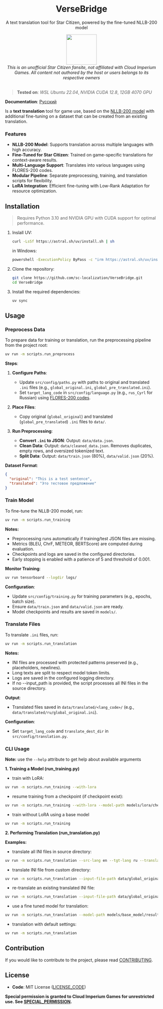 <div align="center">
  <h1>VerseBridge</h1>

  <p>A text translation tool for Star Citizen, powered by the fine-tuned NLLB-200 model</p>
  
  <img src="https://github.com/user-attachments/assets/cde49eaa-f857-4be0-a2c7-215bd9c0a471" width="100">
</div>

<div align="center">
   <i>This is an unofficial Star Citizen fansite, not affiliated with Cloud Imperium Games. All content not authored by the host or users belongs to its respective owners</i>
</div>

<br>

> **Tested on**: _WSL Ubuntu 22.04_, _NVIDIA CUDA 12.8_, _12GB 4070 GPU_

**Documentation**: [Русский](doc/README_RU.md)

Is a **text translation** tool for game use, based on the [NLLB-200 model](https://huggingface.co/facebook/nllb-200-distilled-1.3B) with additional fine-tuning on a dataset that can be created from an existing translation.

### Features

- **NLLB-200 Model**: Supports translation across multiple languages with high accuracy.
- **Fine-Tuned for Star Citizen**: Trained on game-specific translations for context-aware results.
- **Multi-Language Support**: Translates into various languages using FLORES-200 codes.
- **Modular Pipeline**: Separate preprocessing, training, and translation scripts for flexibility.
- **LoRA Integration**: Efficient fine-tuning with Low-Rank Adaptation for resource optimization.

## Installation

> Requires Python 3.10 and NVIDIA GPU with CUDA support for optimal performance.

1. Inslall UV:
   ```sh
   curl -LsSf https://astral.sh/uv/install.sh | sh
   ```
   in Windows:
   ```sh
   powershell -ExecutionPolicy ByPass -c "irm https://astral.sh/uv/install.ps1 | iex"
   ```
2. Clone the repository:
   ```sh
   git clone https://github.com/sc-localization/VerseBridge.git
   cd VerseBridge
   ```
3. Install the required dependencies:
   ```sh
   uv sync
   ```

## Usage

### Preprocess Data

To prepare data for training or translation, run the preprocessing pipeline from the project root:

```sh
uv run -m scripts.run_preprocess
```

**Steps**:

1. **Configure Paths**:

   - Update `src/config/paths.py` with paths to original and translated `.ini` files (e.g., `global_original.ini`, `global_pre_translated.ini`).
   - Set `target_lang_code` in `src/config/language.py` (e.g., `rus_Cyrl` for Russian) using [FLORES-200 codes](https://github.com/facebookresearch/flores/blob/main/flores200/README.md#languages-in-flores-200).

2. **Place Files**:

   - Copy original (`global_original`) and translated (`global_pre_translated`) `.ini` files to `data/`.

3. **Run Preprocessing**:
   - **Convert `.ini` to JSON**:
     Output: `data/data.json`.
   - **Clean Data**:
     Output: `data/cleaned_data.json`. Removes duplicates, empty rows, and oversized tokenized text.
   - **Split Data**:
     Output: `data/train.json` (80%), `data/valid.json` (20%).

**Dataset Format**:

```json
{
  "original": "This is a test sentence",
  "translated": "Это тестовое предложение"
}
```

### Train Model

To fine-tune the NLLB-200 model, run:

```sh
uv run -m scripts.run_training
```

**Notes:**

- Preprocessing runs automatically if training/test JSON files are missing.
- Metrics (BLEU, ChrF, METEOR, BERTScore) are computed during evaluation.
- Checkpoints and logs are saved in the configured directories.
- Early stopping is enabled with a patience of 5 and threshold of 0.001.

**Monitor Training**:

```sh
uv run tensorboard --logdir logs/
```

**Configuration**:

- Update `src/config/training.py` for training parameters (e.g., epochs, batch size).
- Ensure `data/train.json` and `data/valid.json` are ready.
- Model checkpoints and results are saved in `models/`.

### Translate Files

To translate `.ini` files, run:

```sh
uv run -m scripts.run_translation
```

**Notes:**

- INI files are processed with protected patterns preserved (e.g., placeholders, newlines).
- Long texts are split to respect model token limits.
- Logs are saved in the configured logging directory.
- If no --input_path is provided, the script processes all INI files in the source directory.

**Output**:

- Translated files saved in `data/translated/<lang_code>/` (e.g., `data/translated/ru/global_original.ini`).

**Configuration**:

- Set `target_lang_code` and `translate_dest_dir` in `src/config/translation.py`.

### CLI Usage

**Note:** use the `--help` attribute to get help about available arguments

**1. Training a Model (run_training.py)**

- train with LoRA:

```sh
uv run -m scripts.run_training --with-lora
```

- resume training from a checkpoint (if checkpoint exist):

```sh
uv run -m scripts.run_training --with-lora --model-path models/lora/checkpoints/checkpoints-100
```

- train without LoRA using a base model

```sh
uv run -m scripts.run_training
```

**2. Performing Translation (run_translation.py)**

**Examples:**

- translate all INI files in source directory:

```sh
uv run -m scripts.run_translation --src-lang en --tgt-lang ru --translated_file_name translated.ini
```

- translate INI file from custom directory:

```sh
uv run -m scripts.run_translation --input-file-path data/global_original_test.ini
```

- re-translate an existing translated INI file:

```sh
uv run -m scripts.run_translation --input-file-path data/global_original_test.ini --existing-translated-file data/global_original_exist.ini
```

- use a fine tuned model for translation:

```sh
uv run -m scripts.run_translation --model-path models/base_model/result
```

- translation with default settings:

```sh
uv run -m scripts.run_translation
```

## Contribution

If you would like to contribute to the project, please read [CONTRIBUTING](CONTRIBUTING.md).

## License

- **Code**: MIT License ([LICENSE_CODE](LICENSE_CODE))
  <!-- TODO: Add if a training dataset created from translations will be added to the repository -->
  <!-- - **Ru Translations**: Creative Commons BY-NC-SA 4.0 ([LICENSE_TRANSLATIONS](LICENSE_TRANSLATIONS)) -->

**Special permission is granted to Cloud Imperium Games for unrestricted use. See [SPECIAL_PERMISSION](SPECIAL_PERMISSION.md).**
